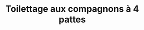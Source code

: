 ---
title: "Toilettage aux compagnons à 4 pattes"
url: /montchanin/toilettage-aux-compagnons-a-4-pattes/
shop: toilettage des animaux
---